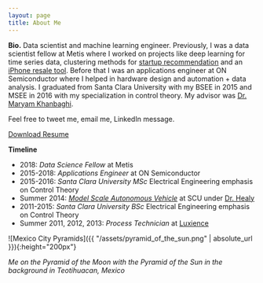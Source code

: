 ```yaml
---
layout: page
title: About Me
---
```


**Bio.** Data scientist and machine learning engineer. Previously, I was a data scientist fellow at Metis where I worked on projects like deep learning for time series data, clustering methods for [startup recommendation](https://jdmendoza.github.io/2019/02/07/discover-startups.html) and an [iPhone resale tool](https://jdmendoza.github.io/2018/10/14/iphone-tool.html). Before that I was an applications engineer at ON Semiconductor where I helped in hardware design and automation + data analysis. I graduated from Santa Clara University with my BSEE in 2015 and MSEE in 2016 with my specialization in control theory. My advisor was [Dr. Maryam Khanbaghi](https://www.scu.edu/engineering/faculty/khanbaghi-maryam/).

Feel free to tweet me, email me, LinkedIn message.

[Download   Resume](https://www.dropbox.com/s/7oz68yewusvgtch/jdmendoza_resume.pdf?dl=0)

**Timeline**
- 2018: *Data Science Fellow* at Metis
- 2015-2018: *Applications Engineer* at ON Semiconductor
- 2015-2016: *Santa Clara University MSc* Electrical Engineering emphasis on Control Theory
- Summer 2014: *[Model Scale Autonomous Vehicle](https://www.scu.edu/engineering/stories/engineering-news-fall-2014/more-power-to-these-summer-scholars.html)* at SCU under [Dr. Healy](https://www.scu.edu/engineering/faculty/healy-tim/)
- 2011-2015: *Santa Clara University BSc* Electrical Engineering emphasis on Control Theory
- Summer 2011, 2012, 2013: *Process Technician* at [Luxience](http://www.luxience.com/)



![Mexico City Pyramids]({{ "/assets/pyramid_of_the_sun.png" | absolute_url }}){:height="200px"}

*Me on the Pyramid of the Moon with the Pyramid of the Sun in the background in Teotihuacan, Mexico*
